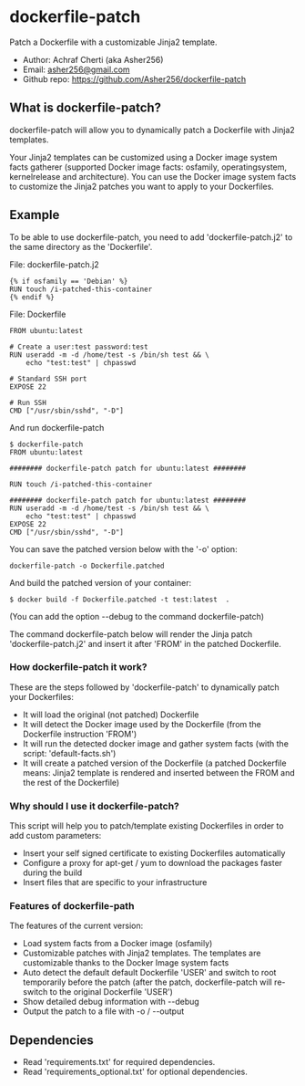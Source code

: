 # dockerfile-patch

Patch a Dockerfile with a customizable Jinja2 template.

- Author: Achraf Cherti (aka Asher256)
- Email: asher256@gmail.com
- Github repo: https://github.com/Asher256/dockerfile-patch

## What is dockerfile-patch?

dockerfile-patch will allow you to dynamically patch a Dockerfile with Jinja2
templates.

Your Jinja2 templates can be customized using a Docker image system facts
gatherer (supported Docker image facts: osfamily, operatingsystem,
kernelrelease and architecture). You can use the Docker image system facts to
customize the Jinja2 patches you want to apply to your Dockerfiles.

## Example

To be able to use dockerfile-patch, you need to add 'dockerfile-patch.j2' to
the same directory as the 'Dockerfile'.

File: dockerfile-patch.j2
```
{% if osfamily == 'Debian' %}
RUN touch /i-patched-this-container
{% endif %}
```

File: Dockerfile
```
FROM ubuntu:latest

# Create a user:test password:test
RUN useradd -m -d /home/test -s /bin/sh test && \
    echo "test:test" | chpasswd

# Standard SSH port
EXPOSE 22

# Run SSH
CMD ["/usr/sbin/sshd", "-D"]
```

And run dockerfile-patch
```
$ dockerfile-patch
FROM ubuntu:latest

######## dockerfile-patch patch for ubuntu:latest ########

RUN touch /i-patched-this-container

######## dockerfile-patch patch for ubuntu:latest ########
RUN useradd -m -d /home/test -s /bin/sh test && \
    echo "test:test" | chpasswd
EXPOSE 22
CMD ["/usr/sbin/sshd", "-D"]

```

You can save the patched version below with the '-o' option:
```
dockerfile-patch -o Dockerfile.patched
```

And build the patched version of your container:
```
$ docker build -f Dockerfile.patched -t test:latest  .
```

(You can add the option --debug to the command dockerfile-patch)

The command dockerfile-patch below will render the Jinja patch 'dockerfile-patch.j2'
and insert it after 'FROM' in the patched Dockerfile.

### How dockerfile-patch it work?

These are the steps followed by 'dockerfile-patch' to dynamically patch your
Dockerfiles:
- It will load the original (not patched) Dockerfile
- It will detect the Docker image used by the Dockerfile (from the Dockerfile instruction 'FROM')
- It will run the detected docker image and gather system facts (with the script: 'default-facts.sh')
- It will create a patched version of the Dockerfile (a patched Dockerfile means: Jinja2 template is rendered and inserted between the FROM and the rest of the Dockerfile)

### Why should I use it dockerfile-patch?

This script will help you to patch/template existing Dockerfiles in order
to add custom parameters:
- Insert your self signed certificate to existing Dockerfiles automatically
- Configure a proxy for apt-get / yum to download the packages faster during the build
- Insert files that are specific to your infrastructure

### Features of dockerfile-path
The features of the current version:
- Load system facts from a Docker image (osfamily)
- Customizable patches with Jinja2 templates. The templates are customizable thanks to the Docker Image system facts
- Auto detect the default default Dockerfile 'USER' and switch to root temporarily before the patch (after the patch, dockerfile-patch will re-switch to the original Dockerfile 'USER')
- Show detailed debug information with --debug
- Output the patch to a file with -o / --output

## Dependencies
- Read 'requirements.txt' for required dependencies.
- Read 'requirements_optional.txt' for optional dependencies.


